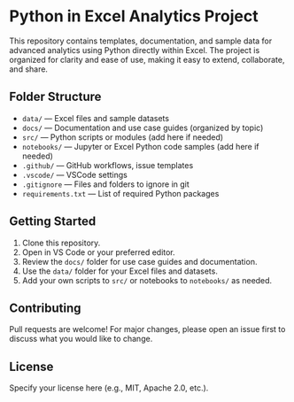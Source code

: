 # Python in Excel Analytics Project

This repository contains templates, documentation, and sample data for advanced analytics using Python directly within Excel. The project is organized for clarity and ease of use, making it easy to extend, collaborate, and share.

## Folder Structure

- `data/` — Excel files and sample datasets
- `docs/` — Documentation and use case guides (organized by topic)
- `src/` — Python scripts or modules (add here if needed)
- `notebooks/` — Jupyter or Excel Python code samples (add here if needed)
- `.github/` — GitHub workflows, issue templates
- `.vscode/` — VSCode settings
- `.gitignore` — Files and folders to ignore in git
- `requirements.txt` — List of required Python packages

## Getting Started

1. Clone this repository.
2. Open in VS Code or your preferred editor.
3. Review the `docs/` folder for use case guides and documentation.
4. Use the `data/` folder for your Excel files and datasets.
5. Add your own scripts to `src/` or notebooks to `notebooks/` as needed.

## Contributing

Pull requests are welcome! For major changes, please open an issue first to discuss what you would like to change.

## License

Specify your license here (e.g., MIT, Apache 2.0, etc.).
